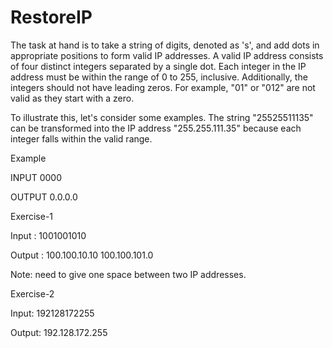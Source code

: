 # RestoreIP

The task at hand is to take a string of digits, denoted as 's', and add dots in appropriate positions to form valid IP addresses. A valid IP address consists of four distinct integers separated by a single dot. Each integer in the IP address must be within the range of 0 to 255, inclusive. Additionally, the integers should not have leading zeros. For example, "01" or "012" are not valid as they start with a zero.

To illustrate this, let's consider some examples. The string "25525511135" can be transformed into the IP address "255.255.111.35" because each integer falls within the valid range.

Example

INPUT 0000

OUTPUT 0.0.0.0

Exercise-1

Input : 1001001010

Output : 100.100.10.10 100.100.101.0

Note: need to give one space between two IP addresses.

Exercise-2

Input: 192128172255

Output: 192.128.172.255
